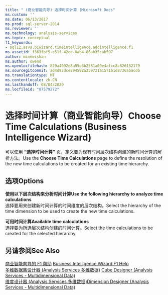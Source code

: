 ```yaml
---
title: " (商业智能向导) 选择时间计算 |Microsoft Docs"
ms.custom: ''
ms.date: 06/13/2017
ms.prod: sql-server-2014
ms.reviewer: ''
ms.technology: analysis-services
ms.topic: conceptual
f1_keywords:
- sql12.asvs.biwizard.timeintelligence.addintelligence.f1
ms.assetid: f363fbf5-c51f-42ee-8ab4-86ab35cab597
author: minewiskan
ms.author: owend
ms.openlocfilehash: 829a4092e8a55e3b2581a09e4afcc8c826152179
ms.sourcegitcommit: ad4d92dce894592a259721a1571b1d8736abacdb
ms.translationtype: MT
ms.contentlocale: zh-CN
ms.lasthandoff: 08/04/2020
ms.locfileid: "87579272"
---
```

# <a name="choose-time-calculations-business-intelligence-wizard"></a><span data-ttu-id="f1128-102">选择时间计算（商业智能向导）</span><span class="sxs-lookup"><span data-stu-id="f1128-102">Choose Time Calculations (Business Intelligence Wizard)</span></span>
  <span data-ttu-id="f1128-103">可以使用 **“选择时间计算”** 页，定义要为现有时间层次结构创建的新时间计算的解析方法。</span><span class="sxs-lookup"><span data-stu-id="f1128-103">Use the **Choose Time Calculations** page to define the resolution of the new time calculations to be created for an existing time hierarchy.</span></span>  
  
## <a name="options"></a><span data-ttu-id="f1128-104">选项</span><span class="sxs-lookup"><span data-stu-id="f1128-104">Options</span></span>  
 <span data-ttu-id="f1128-105">**使用以下层次结构来分析时间计算**</span><span class="sxs-lookup"><span data-stu-id="f1128-105">**Use the following hierarchy to analyze time calculations**</span></span>  
 <span data-ttu-id="f1128-106">选择要用来创建新时间计算的时间维度的层次结构。</span><span class="sxs-lookup"><span data-stu-id="f1128-106">Select the hierarchy of the time dimension to be used to create the new time calculations.</span></span>  
  
 <span data-ttu-id="f1128-107">**可用时间计算**</span><span class="sxs-lookup"><span data-stu-id="f1128-107">**Available time calculations**</span></span>  
 <span data-ttu-id="f1128-108">选择要为所选层次结构创建的时间计算。</span><span class="sxs-lookup"><span data-stu-id="f1128-108">Select the time calculations to be created for the selected hierarchy.</span></span>  
  
## <a name="see-also"></a><span data-ttu-id="f1128-109">另请参阅</span><span class="sxs-lookup"><span data-stu-id="f1128-109">See Also</span></span>  
 <span data-ttu-id="f1128-110">[商业智能向导的 F1 帮助](business-intelligence-wizard-f1-help.md) </span><span class="sxs-lookup"><span data-stu-id="f1128-110">[Business Intelligence Wizard F1 Help](business-intelligence-wizard-f1-help.md) </span></span>  
 <span data-ttu-id="f1128-111">[多维数据集设计器 &#40;Analysis Services 多维数据&#41;](cube-designer-analysis-services-multidimensional-data.md) </span><span class="sxs-lookup"><span data-stu-id="f1128-111">[Cube Designer &#40;Analysis Services - Multidimensional Data&#41;](cube-designer-analysis-services-multidimensional-data.md) </span></span>  
 [<span data-ttu-id="f1128-112">维度设计器 &#40;Analysis Services 多维数据&#41;</span><span class="sxs-lookup"><span data-stu-id="f1128-112">Dimension Designer &#40;Analysis Services - Multidimensional Data&#41;</span></span>](dimension-designer-analysis-services-multidimensional-data.md)  
  
  
